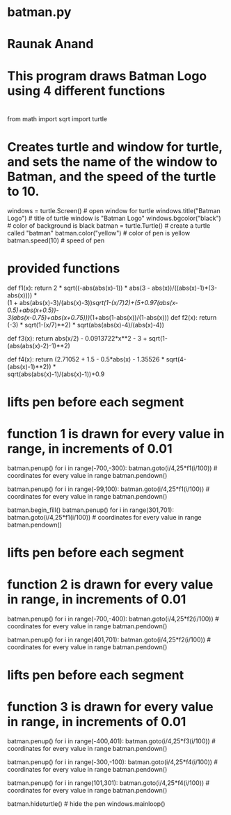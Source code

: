 # batman.py
# Raunak Anand
# This program draws Batman Logo using 4 different functions
#
#

from math import sqrt
import turtle

# Creates turtle and window for turtle, and sets the name of the window to Batman, and the speed of the turtle to 10.
windows = turtle.Screen() # open window for turtle 
windows.title("Batman Logo") # title of turtle window is "Batman Logo"
windows.bgcolor("black") # color of background is black 
batman = turtle.Turtle() # create a turtle called "batman"
batman.color("yellow") # color of pen is yellow
batman.speed(10) # speed of pen

# provided functions
def f1(x):
    return 2 * sqrt((-abs(abs(x)-1)) * abs(3 - abs(x))/((abs(x)-1)*(3-abs(x)))) * \
            (1 + abs(abs(x)-3)/(abs(x)-3))*sqrt(1-(x/7)**2)+(5+0.97*(abs(x-0.5)+abs(x+0.5))-\
            3*(abs(x-0.75)+abs(x+0.75)))*(1+abs(1-abs(x))/(1-abs(x)))
def f2(x):
    return (-3) * sqrt(1-(x/7)**2) * sqrt(abs(abs(x)-4)/(abs(x)-4))

def f3(x):
    return abs(x/2) - 0.0913722*x**2 - 3 + sqrt(1-(abs(abs(x)-2)-1)**2)

def f4(x):
    return (2.71052 + 1.5 - 0.5*abs(x) - 1.35526 * sqrt(4-(abs(x)-1)**2)) *\
           sqrt(abs(abs(x)-1)/(abs(x)-1))+0.9

# lifts pen before each segment
# function 1 is drawn for every value in range, in increments of 0.01
batman.penup() 
for i in range(-700,-300): 
    batman.goto(i/4,25*f1(i/100)) # coordinates for every value in range
    batman.pendown()

batman.penup() 
for i in range(-99,100): 
    batman.goto(i/4,25*f1(i/100)) # coordinates for every value in range
    batman.pendown()

batman.begin_fill()
batman.penup()
for i in range(301,701):
    batman.goto(i/4,25*f1(i/100)) # coordinates for every value in range
    batman.pendown()

# lifts pen before each segment
# function 2 is drawn for every value in range, in increments of 0.01
batman.penup()
for i in range(-700,-400):
    batman.goto(i/4,25*f2(i/100)) # coordinates for every value in range
    batman.pendown()

batman.penup()
for i in range(401,701):
    batman.goto(i/4,25*f2(i/100)) # coordinates for every value in range
    batman.pendown()

# lifts pen before each segment
# function 3 is drawn for every value in range, in increments of 0.01
batman.penup()
for i in range(-400,401):
    batman.goto(i/4,25*f3(i/100)) # coordinates for every value in range
    batman.pendown()
    
batman.penup()
for i in range(-300,-100):
    batman.goto(i/4,25*f4(i/100)) # coordinates for every value in range
    batman.pendown()

batman.penup()
for i in range(101,301):
    batman.goto(i/4,25*f4(i/100)) # coordinates for every value in range
    batman.pendown()

batman.hideturtle() # hide the pen 
windows.mainloop() 

